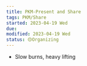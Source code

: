 ```yaml
---
title: PKM-Present and Share
tags: PKM/Share
started: 2023-04-19 Wed
due:
modified: 2023-04-19 Wed
status: 🟡Organizing
---
```

- Slow burns, heavy lifting